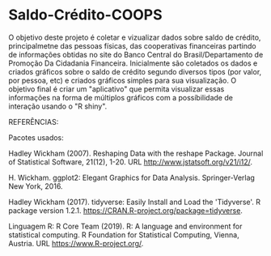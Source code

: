 # Saldo-Crédito-COOPS
O objetivo deste projeto é coletar e vizualizar dados sobre saldo de crédito, principalmetne das pessoas físicas, das cooperativas financeiras partindo de informações obtidas no site do Banco Central do Brasil/Departamento de Promoção Da Cidadania Financeira. Inicialmente são coletados os dados e criados gráficos sobre o saldo de crédito segundo diversos tipos (por valor, por pessoa, etc) e criados gráficos simples para sua visualização.  O objetivo final é criar um "aplicativo" que permita visualizar essas informações na forma de múltiplos gráficos com a possíbilidade de interação usando o "R shiny". 

REFERÊNCIAS:

Pacotes usados:

Hadley Wickham (2007). Reshaping Data with the reshape Package. Journal of
Statistical Software, 21(12), 1-20. URL http://www.jstatsoft.org/v21/i12/.
  
H. Wickham. ggplot2: Elegant Graphics for Data Analysis. Springer-Verlag New York,
2016.

Hadley Wickham (2017). tidyverse: Easily Install and Load the 'Tidyverse'. R package
version 1.2.1. https://CRAN.R-project.org/package=tidyverse.

Linguagem R:
R Core Team (2019). R: A language and environment for statistical computing. R
Foundation for Statistical Computing, Vienna, Austria. URL https://www.R-project.org/.
